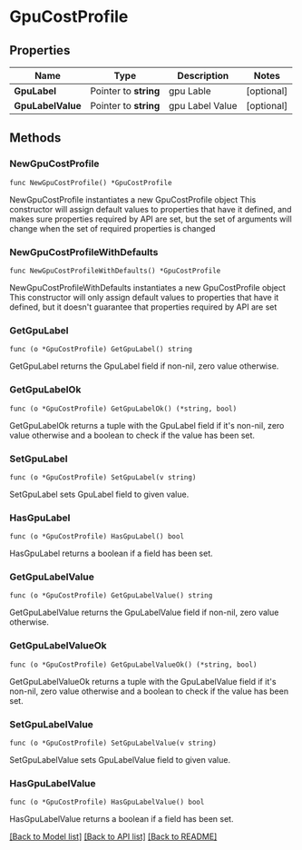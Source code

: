 # GpuCostProfile

## Properties

Name | Type | Description | Notes
------------ | ------------- | ------------- | -------------
**GpuLabel** | Pointer to **string** | gpu Lable  | [optional] 
**GpuLabelValue** | Pointer to **string** | gpu Label Value | [optional] 

## Methods

### NewGpuCostProfile

`func NewGpuCostProfile() *GpuCostProfile`

NewGpuCostProfile instantiates a new GpuCostProfile object
This constructor will assign default values to properties that have it defined,
and makes sure properties required by API are set, but the set of arguments
will change when the set of required properties is changed

### NewGpuCostProfileWithDefaults

`func NewGpuCostProfileWithDefaults() *GpuCostProfile`

NewGpuCostProfileWithDefaults instantiates a new GpuCostProfile object
This constructor will only assign default values to properties that have it defined,
but it doesn't guarantee that properties required by API are set

### GetGpuLabel

`func (o *GpuCostProfile) GetGpuLabel() string`

GetGpuLabel returns the GpuLabel field if non-nil, zero value otherwise.

### GetGpuLabelOk

`func (o *GpuCostProfile) GetGpuLabelOk() (*string, bool)`

GetGpuLabelOk returns a tuple with the GpuLabel field if it's non-nil, zero value otherwise
and a boolean to check if the value has been set.

### SetGpuLabel

`func (o *GpuCostProfile) SetGpuLabel(v string)`

SetGpuLabel sets GpuLabel field to given value.

### HasGpuLabel

`func (o *GpuCostProfile) HasGpuLabel() bool`

HasGpuLabel returns a boolean if a field has been set.

### GetGpuLabelValue

`func (o *GpuCostProfile) GetGpuLabelValue() string`

GetGpuLabelValue returns the GpuLabelValue field if non-nil, zero value otherwise.

### GetGpuLabelValueOk

`func (o *GpuCostProfile) GetGpuLabelValueOk() (*string, bool)`

GetGpuLabelValueOk returns a tuple with the GpuLabelValue field if it's non-nil, zero value otherwise
and a boolean to check if the value has been set.

### SetGpuLabelValue

`func (o *GpuCostProfile) SetGpuLabelValue(v string)`

SetGpuLabelValue sets GpuLabelValue field to given value.

### HasGpuLabelValue

`func (o *GpuCostProfile) HasGpuLabelValue() bool`

HasGpuLabelValue returns a boolean if a field has been set.


[[Back to Model list]](../README.md#documentation-for-models) [[Back to API list]](../README.md#documentation-for-api-endpoints) [[Back to README]](../README.md)


